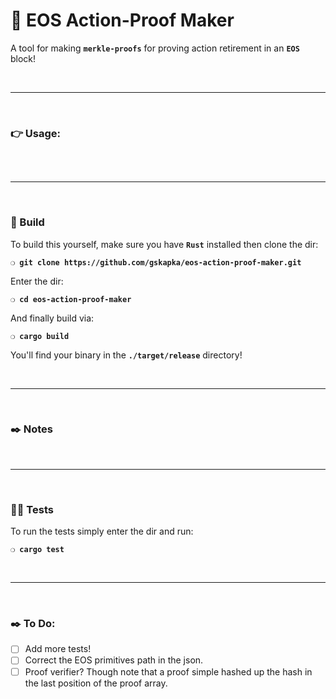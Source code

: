 # :herb: EOS Action-Proof Maker

A tool for making __`merkle-proofs`__ for proving action retirement in an __`EOS`__ block!

&nbsp;

***

&nbsp;

### :point_right: Usage:

```

```

&nbsp;

***

&nbsp;

### :wrench: Build

To build this yourself, make sure you have __`Rust`__ installed then clone the dir:

__`❍ git clone https://github.com/gskapka/eos-action-proof-maker.git`__

Enter the dir:

__`❍ cd eos-action-proof-maker`__

And finally build via:

__`❍ cargo build`__

You'll find your binary in the __`./target/release`__ directory!

&nbsp;

***

&nbsp;

### :black_nib: Notes

&nbsp;

***

&nbsp;

### :guardsman: Tests

To run the tests simply enter the dir and run:

__`❍ cargo test`__

&nbsp;

***

&nbsp;

### :black_nib: To Do:

- [ ] Add more tests!
- [ ] Correct the EOS primitives path in the json.
- [ ] Proof verifier? Though note that a proof simple hashed up the hash in the last position of the proof array.
